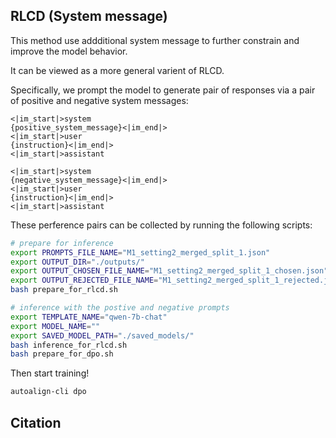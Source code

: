 ## RLCD (System message)

This method use addditional system message to further constrain and improve the model behavior.

It can be viewed as a more general varient of RLCD.

Specifically, we prompt the model to generate pair of responses via a pair of positive and negative system messages:

```
<|im_start|>system
{positive_system_message}<|im_end|>
<|im_start|>user
{instruction}<|im_end|>
<|im_start|>assistant
```

```
<|im_start|>system
{negative_system_message}<|im_end|>
<|im_start|>user
{instruction}<|im_end|>
<|im_start|>assistant
```

These perference pairs can be collected by running the following scripts:

```bash
# prepare for inference
export PROMPTS_FILE_NAME="M1_setting2_merged_split_1.json"
export OUTPUT_DIR="./outputs/"
export OUTPUT_CHOSEN_FILE_NAME="M1_setting2_merged_split_1_chosen.json"
export OUTPUT_REJECTED_FILE_NAME="M1_setting2_merged_split_1_rejected.json"
bash prepare_for_rlcd.sh
```

```bash
# inference with the postive and negative prompts
export TEMPLATE_NAME="qwen-7b-chat"
export MODEL_NAME=""
export SAVED_MODEL_PATH="./saved_models/"
bash inference_for_rlcd.sh
bash prepare_for_dpo.sh
```

Then start training!

```bash
autoalign-cli dpo 
```

## Citation

```

```